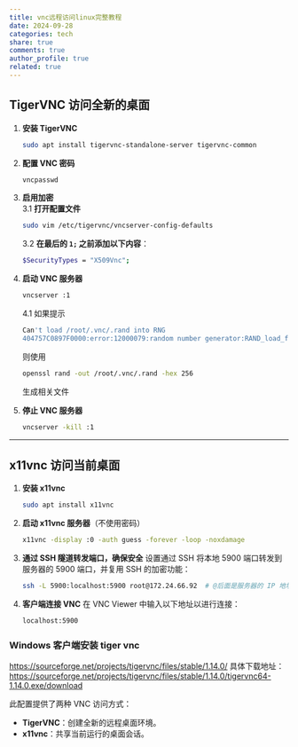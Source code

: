 ```yaml
---
title: vnc远程访问linux完整教程
date: 2024-09-28
categories: tech
share: true
comments: true
author_profile: true
related: true
---
```


## TigerVNC 访问全新的桌面

1. **安装 TigerVNC**

   ```bash
   sudo apt install tigervnc-standalone-server tigervnc-common
   ```

2. **配置 VNC 密码**

   ```bash
   vncpasswd
   ```

3. **启用加密**  
   3.1 **打开配置文件**

   ```bash
   sudo vim /etc/tigervnc/vncserver-config-defaults
   ```

   3.2 **在最后的 `1;` 之前添加以下内容**：

   ```bash
   $SecurityTypes = "X509Vnc";
   ```

4. **启动 VNC 服务器**

   ```bash
   vncserver :1
   ```

   4.1
   如果提示

   ```sh
   Can't load /root/.vnc/.rand into RNG
   404757C0897F0000:error:12000079:random number generator:RAND_load_file:Cannot open file:../crypto/rand/randfile.c:106:Filename=/root/.vnc/.rand
   ```

   则使用

   ```bash
   openssl rand -out /root/.vnc/.rand -hex 256
   ```

   生成相关文件

5. **停止 VNC 服务器**

   ```bash
   vncserver -kill :1
   ```

---

## x11vnc 访问当前桌面

1. **安装 x11vnc**

   ```bash
   sudo apt install x11vnc
   ```

2. **启动 x11vnc 服务器**（不使用密码）

   ```bash
   x11vnc -display :0 -auth guess -forever -loop -noxdamage
   ```

3. **通过 SSH 隧道转发端口，确保安全**
   设置通过 SSH 将本地 5900 端口转发到服务器的 5900 端口，并复用 SSH 的加密功能：

   ```bash
   ssh -L 5900:localhost:5900 root@172.24.66.92  # @后面是服务器的 IP 地址
   ```

4. **客户端连接 VNC**
   在 VNC Viewer 中输入以下地址以进行连接：

   ```sh
   localhost:5900
   ```

### Windows 客户端安装 tiger vnc

https://sourceforge.net/projects/tigervnc/files/stable/1.14.0/
具体下载地址：
https://sourceforge.net/projects/tigervnc/files/stable/1.14.0/tigervnc64-1.14.0.exe/download

此配置提供了两种 VNC 访问方式：

- **TigerVNC**：创建全新的远程桌面环境。
- **x11vnc**：共享当前运行的桌面会话。

```

```
